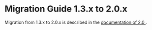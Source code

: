 <a id="migration-2-0"></a>
# Migration Guide 1.3.x to 2.0.x

Migration from 1.3.x to 2.0.x is described in the 
[documentation of 2.0 ](http://doc.akka.io/docs/akka/2.0.5/project/migration-guide-1.3.x-2.0.x.html).